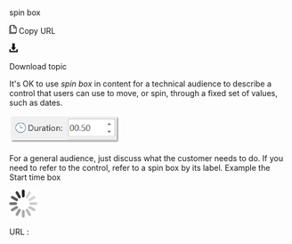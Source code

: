 # 

spin box

![Copy URL](media/spin-box/Copy.png)
Copy URL

![Download](media/spin-box/Download.png)

Download topic

It's OK to use *spin box* in
content for a technical audience to describe a control that users can
use to move, or spin, through a fixed set of values, such as dates.

![](media/spin-box/63270893.jpg)

For
a general audience, just discuss what the customer needs to do. If you
need to refer to the control, refer to a spin box by its label.
Example
the Start time box

![In progress](media/spin-box/activity-large.gif)

URL :
